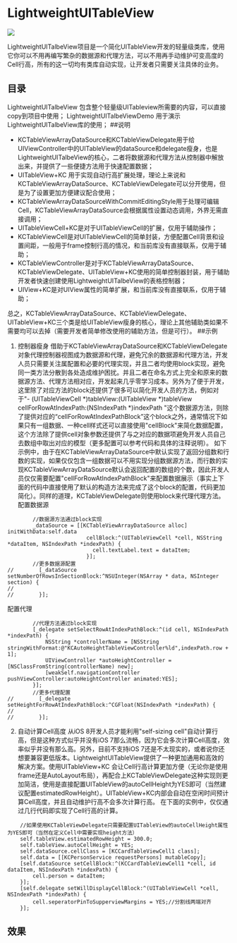 # LightweightUITableView
![](https://github.com/kenshincui/LightweightUITableView/blob/master/LightweightUITableViewDemo/LightweightUITableViewDemo/Resources/cmjLogo120.png?raw=true)

LightweightUITalbeView项目是一个简化UITableView开发的轻量级类库，使用它你可以不用再编写繁杂的数据源和代理方法，可以不用再手动维护可变高度的Cell行高，所有的这一切均有类库自动实现，让开发者只需要关注具体的业务。
## 目录
LightweightUITalbeView      包含整个轻量级UITableview所需要的内容，可以直接copy到项目中使用；
LightweightUITalbeViewDemo  用于演示LightweightUITalbeView库的使用；
##说明
* KCTableViewArrayDataSource和KCTableViewDelegate用于给UIViewController中的UITableView的dataSource和delegate瘦身，也是LightweightUITalbeView的核心，二者将数据源和代理方法从控制器中解放出来，并提供了一些便捷方法用于快速配置数据；
* UITableView+KC 用于实现自动行高扩展处理，理论上来说和KCTableViewArrayDataSource、KCTableViewDelegate可以分开使用，但是为了设置更加方便建议配合使用；
* KCTableViewArrayDataSourceWithCommitEditingStyle用于处理可编辑Cell，KCTableViewArrayDataSource会根据属性设置动态调用，外界无需直接调用；
* UITableViewCell+KC是对于UITableViewCell的扩展，仅用于辅助操作；
* KCTableViewCell是对UITableViewCell的简单封装，方便配置Cell背景和设置间距，一般用于frame控制行高的情况，和当前库没有直接联系，仅用于辅助；
* KCTableViewController是对于KCTableViewArrayDataSource、KCTableViewDelegate、UITableView+KC使用的简单控制器封装，用于辅助开发者快速创建使用LightweightUITalbeView的表格控制器；
* UIView+KC是对UIView属性的简单扩展，和当前库没有直接联系，仅用于辅助；

总之，KCTableViewArrayDataSource、KCTableViewDelegate、UITableView+KC三个类是给UITableView瘦身的核心，理论上其他辅助类如果不需要均可以去掉（需要开发者简单修改使用的辅助方法，但是可行）。
##示例
1. 控制器瘦身
借助于KCTableViewArrayDataSource和KCTableViewDelegate对象代理控制器视图成为数据源和代理，避免冗余的数据源和代理方法，开发人员只需要关注属配置和必要的代理实现，并且二者均使用block实现，避免同一类方法分散到各处造成维护困扰。并且二者在命名方式上完全和原来的数据源方法、代理方法相对应，开发起来几乎零学习成本。另外为了便于开发，这里除了对应方法的block还提供了很多可以简化开发人员的方法，例如对于"- (UITableViewCell *)tableView:(UITableView *)tableView cellForRowAtIndexPath:(NSIndexPath *)indexPath "这个数据源方法，则除了提供对应的“cellForRowAtIndexPathBlock”这个block之外，通常情况下如果只有一组数据、一种cell样式还可以直接使用"cellBlock"来简化数据配置，这个方法除了提供cell对象参数还提供了与之对应的数据项避免开发人员自己去数组中取出对应的模型（更多配置可以参考代码和具体的注释说明）。
如下示例中，由于在KCTableViewArrayDataSource中默认实现了返回分组数和行数的实现，如果仅仅包含一组数据可以不用实现分组数据源方法，而行数的实现KCTableViewArrayDataSource默认会返回配置的数组的个数，因此开发人员仅仅需要配置"cellForRowAtIndexPathBlock"来配置数据展示（事实上下面的代码中直接使用了默认的构造方法来完成了这个block的配置，代码更加简化）。同样的道理，KCTableViewDelegate则使用block来代理代理方法。
配置数据源
```objc
        //数据源方法通过block实现
		_dataSource = [[KCTableViewArrayDataSource alloc] initWithData:self.data
                         cellBlock:^(UITableViewCell *cell, NSString *dataItem, NSIndexPath *indexPath) {
                           cell.textLabel.text = dataItem;
                         }];
        //更多数据源配置
//        [_dataSource setNumberOfRowsInSectionBlock:^NSUInteger(NSArray * data, NSInteger section) {
//            
//        }];
```
配置代理
```objc
        //代理方法通过block实现
		[_delegate setSelectRowAtIndexPathBlock:^(id cell, NSIndexPath *indexPath) {
            NSString *controllerName = [NSString stringWithFormat:@"KCAutoHeightTableViewController%ld",indexPath.row + 1];
            UIViewController *autoHeightController = [NSClassFromString(controllerName) new];
            [weakSelf.navigationController pushViewController:autoHeightController animated:YES];
		}];
        //更多代理配置
//        [_delegate setHeightForRowAtIndexPathBlock:^CGFloat(NSIndexPath *indexPath) {
//            
//        }];
```
2. 自动计算Cell高度
 从iOS 8开发人员才能利用"self-sizing cell"自动计算行高，但是这种方式似乎并没有iOS 7那么流畅，因为它会多次计算Cell高度，效率似乎并没有那么高。另外，目前不支持iOS 7还是不太现实的，或者说你还想要兼容更低版本。LightweightUITableView提供了一种更加通用和高效的解决方案。使用UITableView+KC 会让Cell行高计算更加方便（无论你是使用frame还是AutoLayout布局），再配合上KCTableViewDelegate这种实现则更加简洁，使用是直接配置UITableView的autoCellHeight为YES即可（当然建议配置estimatedRowHeight）。UITableView+KC内部会自动在空闲时间预计算Cell高度，并且自动维护行高不会多次计算行高。
 在下面的实例中，仅仅通过几行代码即实现了Cell行高的计算。
```objc
    //如果使用KCTableViewDelegate只需要配置UITableView的autoCellHeight属性为YES即可（当然在定义Cell中需要实现height方法）
    self.tableView.estimatedRowHeight = 300.0;
    self.tableView.autoCellHeight = YES;
	self.dataSource.cellClass = [KCCardTableViewCell1 class];
    self.data = [[KCPersonService requestPersons] mutableCopy];
    [self.dataSource setCellBlock:^(KCCardTableViewCell1 *cell, id dataItem, NSIndexPath *indexPath) {
        cell.person = dataItem;
    }];
    [self.delegate setWillDisplayCellBlock:^(UITableViewCell *cell, NSIndexPath *indexPath) {
        cell.seperatorPinToSupperviewMargins = YES;//分割线两端对齐
    }];
```
## 效果
